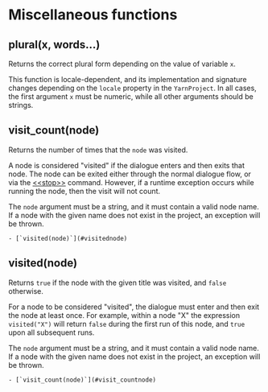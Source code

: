 # Miscellaneous functions


## plural(x, words...)

Returns the correct plural form depending on the value of variable `x`.

This function is locale-dependent, and its implementation and signature changes depending on the
`locale` property in the `YarnProject`. In all cases, the first argument `x` must be numeric,
while all other arguments should be strings.


## visit_count(node)

Returns the number of times that the `node` was visited.

A node is considered "visited" if the dialogue enters and then exits that node. The node can be
exited either through the normal dialogue flow, or via the [\<\<stop\>\>] command. However, if a
runtime exception occurs while running the node, then the visit will not count. 

The `node` argument must be a string, and it must contain a valid node name. If a node with the
given name does not exist in the project, an exception will be thrown.

```{seealso}
- [`visited(node)`](#visitednode)
```


## visited(node)

Returns `true` if the node with the given title was visited, and `false` otherwise.

For a node to be considered "visited", the dialogue must enter and then exit the node at least
once. For example, within a node "X" the expression `visited("X")` will return `false` during the
first run of this node, and `true` upon all subsequent runs.

The `node` argument must be a string, and it must contain a valid node name. If a node with the
given name does not exist in the project, an exception will be thrown.

```{seealso}
- [`visit_count(node)`](#visit_countnode)
```


[\<\<stop\>\>]: ../../commands/stop.md

